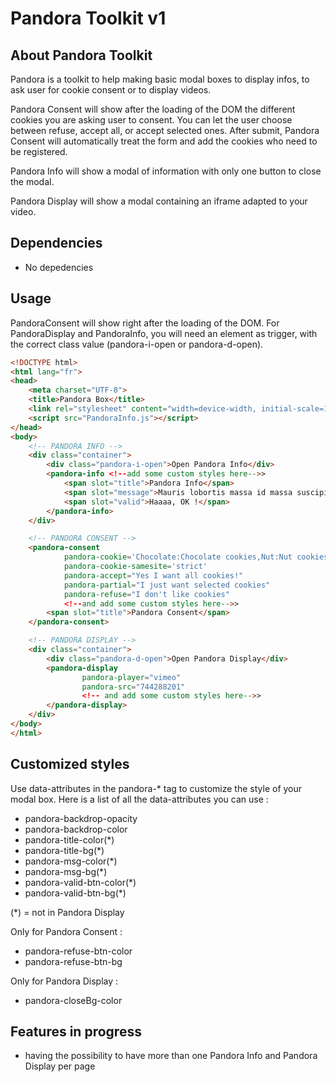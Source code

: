 Pandora Toolkit v1
=====

About Pandora Toolkit
-----
Pandora is a toolkit to help making basic modal boxes to display infos, to ask user for cookie consent or to display videos.

Pandora Consent will show after the loading of the DOM the different cookies you are asking user to consent. You can let the user choose between refuse, accept all, or accept selected ones. After submit, Pandora Consent will automatically treat the form and add the cookies who need to be registered.

Pandora Info will show a modal of information with only one button to close the modal.

Pandora Display will show a modal containing an iframe adapted to your video.

Dependencies
-----
* No depedencies

Usage
-----
PandoraConsent will show right after the loading of the DOM.
For PandoraDisplay and PandoraInfo, you will need an element as trigger, with the correct class value (pandora-i-open or pandora-d-open).
```html
<!DOCTYPE html>
<html lang="fr">
<head>
    <meta charset="UTF-8">
    <title>Pandora Box</title>
    <link rel="stylesheet" content="width=device-width, initial-scale=1.0" href="pandora_info.css">
    <script src="PandoraInfo.js"></script>
</head>
<body>
    <!-- PANDORA INFO -->
    <div class="container">
        <div class="pandora-i-open">Open Pandora Info</div>
        <pandora-info <!--add some custom styles here-->>
            <span slot="title">Pandora Info</span>
            <span slot="message">Mauris lobortis massa id massa suscipit molestie. Donec odio ligula, tincidunt sit amet accumsan eget, tristique non nisl. Cras leo ligula, placerat ac bibendum eget, accumsan sed orci. Sed viverra dapibus commodo. Nulla pretium ex ac enim gravida lacinia. Fusce est diam, tincidunt sed pulvinar non, pellentesque ac tellus. Aliquam erat volutpat. Vivamus velit metus, sodales vitae est ac, cursus pellentesque justo.</span>
            <span slot="valid">Haaaa, OK !</span>
        </pandora-info>
    </div>

    <!-- PANDORA CONSENT -->
    <pandora-consent
            pandora-cookie='Chocolate:Chocolate cookies,Nut:Nut cookies,Fruit:Fruit cookies'
            pandora-cookie-samesite='strict'
            pandora-accept="Yes I want all cookies!"
            pandora-partial="I just want selected cookies"
            pandora-refuse="I don't like cookies"
            <!--and add some custom styles here-->>
        <span slot="title">Pandora Consent</span>
    </pandora-consent>

    <!-- PANDORA DISPLAY -->
    <div class="container">
        <div class="pandora-d-open">Open Pandora Display</div>
        <pandora-display 
                pandora-player="vimeo"
                pandora-src="744288201"
                <!-- and add some custom styles here-->>
        </pandora-display>
    </div>
</body>
</html>
```

Customized styles
-----
Use data-attributes in the pandora-* tag to customize the style of your modal box.
Here is a list of all the data-attributes you can use :
* pandora-backdrop-opacity
* pandora-backdrop-color
* pandora-title-color(*)
* pandora-title-bg(*)
* pandora-msg-color(*)
* pandora-msg-bg(*)
* pandora-valid-btn-color(*)
* pandora-valid-btn-bg(*)

(*) = not in Pandora Display

Only for Pandora Consent :
* pandora-refuse-btn-color
* pandora-refuse-btn-bg

Only for Pandora Display :
* pandora-closeBg-color

Features in progress
-----
* having the possibility to have more than one Pandora Info and Pandora Display per page
